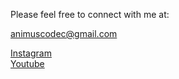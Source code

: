 Please feel free to connect with me at:

animuscodec@gmail.com <br>

[Instagram](https://www.instagram.com/oralbpro5000/)<br>[Youtube](https://www.youtube.com/@supersoft666)



